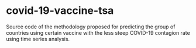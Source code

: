 # covid-19-vaccine-tsa
Source code of the methodology proposed for predicting the group of countries using certain vaccine with the less steep COVID-19 contagion rate using time series analysis.
